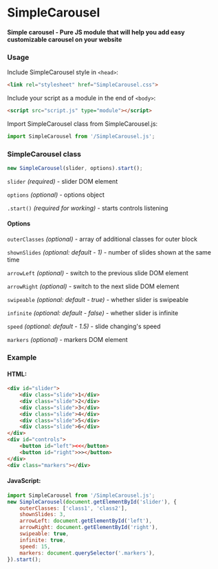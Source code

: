 # SimpleCarousel

#### Simple carousel - Pure JS module that will help you add easy customizable carousel on your website

### Usage

Include SimpleCarousel style in `<head>`:
```html
<link rel="stylesheet" href="SimpleCarousel.css">
```
Include your script as a module in the end of `<body>`:
```html
<script src="script.js" type="module"></script>
```
Import SimpleCarousel class from SimpleCarousel.js:
```javascript
import SimpleCarousel from '/SimpleCarousel.js';
```
### SimpleCarousel class
```javascript
new SimpleCarousel(slider, options).start();
```
`slider` *(required)* - slider DOM element

`options` *(optional)* - options object

`.start()` *(required for working)* - starts controls listening

#### Options

`outerClasses` *(optional)* - array of additional classes for outer block

`shownSlides` *(optional: default - 1)* - number of slides shown at the same time

`arrowLeft` *(optional)* - switch to the previous slide DOM element

`arrowRight` *(optional)* - switch to the next slide DOM element

`swipeable` *(optional: default - true)* - whether slider is swipeable

`infinite` *(optional: default - false)* - whether slider is infinite

`speed` *(optional: default - 1.5)* - slide changing's speed

`markers` *(optional)* - markers DOM element

### Example

#### HTML:

```html
<div id="slider">
	<div class="slide">1</div>
	<div class="slide">2</div>
	<div class="slide">3</div>
	<div class="slide">4</div>
	<div class="slide">5</div>
	<div class="slide">6</div>
</div>
<div id="controls">
	<button id="left"><<</button>
	<button id="right">>></button>
</div>
<div class="markers"></div>
```
#### JavaScript:

```javascript
import SimpleCarousel from '/SimpleCarousel.js';
new SimpleCarousel(document.getElementById('slider'), {
	outerClasses: ['class1', 'class2'],
	shownSlides: 3,
	arrowLeft: document.getElementById('left'),
	arrowRight: document.getElementById('right'),
	swipeable: true,
	infinite: true,
	speed: 15,
	markers: document.querySelector('.markers'),
}).start();
```
